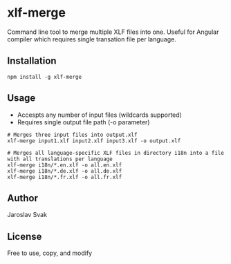 # xlf-merge
Command line tool to merge multiple XLF files into one.
Useful for Angular compiler which requires single transation file per language.

## Installation
```
npm install -g xlf-merge
```

## Usage
- Accespts any number of input files (wildcards supported)
- Requires single output file path (-o parameter)
```
# Merges three input files into output.xlf
xlf-merge input1.xlf input2.xlf input3.xlf -o output.xlf

# Merges all language-specific XLF files in directory i18n into a file with all translations per language
xlf-merge i18n/*.en.xlf -o all.en.xlf
xlf-merge i18n/*.de.xlf -o all.de.xlf
xlf-merge i18n/*.fr.xlf -o all.fr.xlf
```

## Author
Jaroslav Svak

## License
Free to use, copy, and modify
